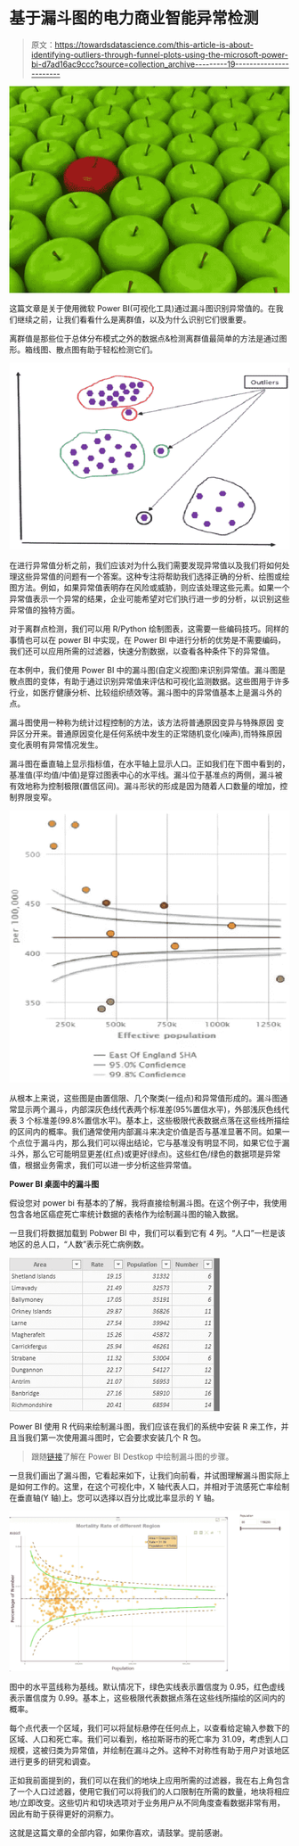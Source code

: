 # 基于漏斗图的电力商业智能异常检测

> 原文：<https://towardsdatascience.com/this-article-is-about-identifying-outliers-through-funnel-plots-using-the-microsoft-power-bi-d7ad16ac9ccc?source=collection_archive---------19----------------------->

![](img/e2df6f75967a1e61d7ada4cf3439e830.png)

这篇文章是关于使用微软 Power BI(可视化工具)通过漏斗图识别异常值的。在我们继续之前，让我们看看什么是离群值，以及为什么识别它们很重要。

离群值是那些位于总体分布模式之外的数据点&检测离群值最简单的方法是通过图形。箱线图、散点图有助于轻松检测它们。

![](img/8fd81a859dda8d0e4fa4d9d68bc6d9aa.png)

在进行异常值分析之前，我们应该对为什么我们需要发现异常值以及我们将如何处理这些异常值的问题有一个答案。这种专注将帮助我们选择正确的分析、绘图或绘图方法。例如，如果异常值表明存在风险或威胁，则应该处理这些元素。如果一个异常值表示一个异常的结果，企业可能希望对它们执行进一步的分析，以识别这些异常值的独特方面。

对于离群点检测，我们可以用 R/Python 绘制图表，这需要一些编码技巧。同样的事情也可以在 power BI 中实现，在 Power BI 中进行分析的优势是不需要编码，我们还可以应用所需的过滤器，快速分割数据，以查看各种条件下的异常值。

在本例中，我们使用 Power BI 中的漏斗图(自定义视图)来识别异常值。漏斗图是散点图的变体，有助于通过识别异常值来评估和可视化监测数据。这些图用于许多行业，如医疗健康分析、比较组织绩效等。漏斗图中的异常值基本上是漏斗外的点。

漏斗图使用一种称为统计过程控制的方法，该方法将普通原因变异与特殊原因
变异区分开来。普通原因变化是任何系统中发生的正常随机变化(噪声),而特殊原因变化表明有异常情况发生。

漏斗图在垂直轴上显示指标值，在水平轴上显示人口。正如我们在下图中看到的，基准值(平均值/中值)是穿过图表中心的水平线。漏斗位于基准点的两侧，漏斗被有效地称为控制极限(置信区间)。漏斗形状的形成是因为随着人口数量的增加，控制界限变窄。

![](img/c71d9a7044c5339f458cbdb44d551418.png)

从根本上来说，这些图是由置信限、几个聚类(一组点)和异常值形成的。漏斗图通常显示两个漏斗，内部深灰色线代表两个标准差(95%置信水平)，外部浅灰色线代表 3 个标准差(99.8%置信水平)。基本上，这些极限代表数据点落在这些线所描绘的区间内的概率。我们通常使用内部漏斗来决定价值是否与基准显著不同。如果一个点位于漏斗内，那么我们可以得出结论，它与基准没有明显不同，如果它位于漏斗外，那么它可能明显更差(红点)或更好(绿点)。这些红色/绿色的数据项是异常值，根据业务需求，我们可以进一步分析这些异常值。

**Power BI 桌面中的漏斗图**

假设您对 power bi 有基本的了解，我将直接绘制漏斗图。在这个例子中，我使用包含各地区癌症死亡率统计数据的表格作为绘制漏斗图的输入数据。

一旦我们将数据加载到 Pobwer BI 中，我们可以看到它有 4 列。“人口”一栏是该地区的总人口，“人数”表示死亡病例数。

![](img/93a349e7421b94a682e2b9b21c70e328.png)

Power BI 使用 R 代码来绘制漏斗图，我们应该在我们的系统中安装 R 来工作，并且当我们第一次使用漏斗图时，它会要求安装几个 R 包。

> 跟随[链接](https://www.mssqltips.com/sqlservertip/5973/power-bi-funnel-plot-for-outliers-detection/)了解在 Power BI Destkop 中绘制漏斗图的步骤。

一旦我们画出了漏斗图，它看起来如下，让我们向前看，并试图理解漏斗图实际上是如何工作的。这里，在这个可视化中，X 轴代表人口，并相对于流感死亡率绘制在垂直轴(Y 轴)上。您可以选择以百分比或比率显示的 Y 轴。

![](img/76528cc978ba9c8d3ff348b88b2d340e.png)

图中的水平蓝线称为基线。默认情况下，绿色实线表示置信度为 0.95，红色虚线表示置信度为 0.99。基本上，这些极限代表数据点落在这些线所描绘的区间内的概率。

每个点代表一个区域，我们可以将鼠标悬停在任何点上，以查看给定输入参数下的区域、人口和死亡率。我们可以看到，格拉斯哥市的死亡率为 31.09，考虑到人口规模，这被归类为异常值，并绘制在漏斗之外。这种不对称性有助于用户对该地区进行更多的研究和调查。

正如我前面提到的，我们可以在我们的地块上应用所需的过滤器，我在右上角包含了一个人口过滤器，使用它我们可以将我们的人口限制在所需的数量，地块将相应地/立即改变。这些切片和切块选项对于业务用户从不同角度查看数据非常有用，因此有助于获得更好的洞察力。

这就是这篇文章的全部内容，如果你喜欢，请鼓掌。提前感谢。